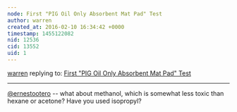 ```yaml
---
node: First "PIG Oil Only Absorbent Mat Pad" Test
author: warren
created_at: 2016-02-10 16:34:42 +0000
timestamp: 1455122082
nid: 12536
cid: 13552
uid: 1
---
```




[warren](../profile/warren) replying to: [First "PIG Oil Only Absorbent Mat Pad" Test](../notes/Matej/12-21-2015/first-pig-oil-only-absorbent-mat-pad-test)

----
[@ernestootero](/profile/ernestootero) -- what about methanol, which is somewhat less toxic than hexane or acetone? Have you used isopropyl?